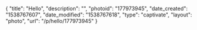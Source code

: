 {
    "title": "Hello",
    "description": "",
    "photoid": "177973945",
    "date_created": "1538767607",
    "date_modified": "1538767618",
    "type": "captivate",
    "layout": "photo",
    "url": "\/p\/hello\/177973945"
}